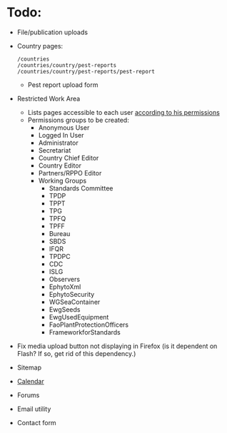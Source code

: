 # Todo:

- File/publication uploads
- Country pages:
    ```
    /countries
    /countries/country/pest-reports
    /countries/country/pest-reports/pest-report
    ```
    
    - Pest report upload form

- Restricted Work Area
    - Lists pages accessible to each user [according to his permissions](http://stackoverflow.com/a/16016717)
    - Permissions groups to be created: 
        - Anonymous User
        - Logged In User
        - Administrator
        - Secretariat
        - Country Chief Editor
        - Country Editor
        - Partners/RPPO Editor
        - Working Groups
            - Standards Committee 
            - TPDP 
            - TPPT 
            - TPG 
            - TPFQ 
            - TPFF 
            - Bureau 
            - SBDS 
            - IFQR 
            - TPDPC 
            - CDC 
            - ISLG 
            - Observers 
            - EphytoXml 
            - EphytoSecurity 
            - WGSeaContainer 
            - EwgSeeds 
            - EwgUsedEquipment 
            - FaoPlantProtectionOfficers 
            - FrameworkforStandards

- Fix media upload button not displaying in Firefox (is it dependent on Flash? If so, get rid of this dependency.)
- Sitemap
- [Calendar](https://github.com/shurik/mezzanine.calendar)
- Forums
- Email utility
- Contact form